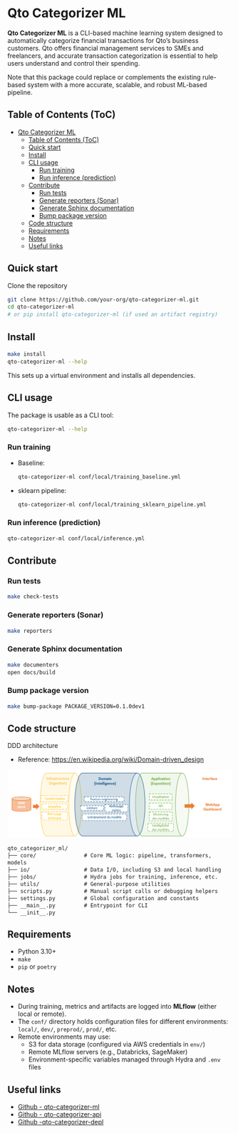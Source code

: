 # Qto Categorizer ML

**Qto Categorizer ML** is a CLI-based machine learning system designed to automatically categorize financial transactions for Qto’s business customers. Qto offers financial management services to SMEs and freelancers, and accurate transaction categorization is essential to help users understand and control their spending.

Note that this package could replace or complements the existing rule-based system with a more accurate, scalable, and robust ML-based pipeline.

## Table of Contents (ToC)

- [Qto Categorizer ML](#qto-categorizer-ml)
  - [Table of Contents (ToC)](#table-of-contents-toc)
  - [Quick start](#quick-start)
  - [Install](#install)
  - [CLI usage](#cli-usage)
    - [Run training](#run-training)
    - [Run inference (prediction)](#run-inference-prediction)
  - [Contribute](#contribute)
    - [Run tests](#run-tests)
    - [Generate reporters (Sonar)](#generate-reporters-sonar)
    - [Generate Sphinx documentation](#generate-sphinx-documentation)
    - [Bump package version](#bump-package-version)
  - [Code structure](#code-structure)
  - [Requirements](#requirements)
  - [Notes](#notes)
  - [Useful links](#useful-links)

## Quick start

Clone the repository

```bash
git clone https://github.com/your-org/qto-categorizer-ml.git
cd qto-categorizer-ml
# or pip install qto-categorizer-ml (if used an artifact registry)
```

## Install

```bash
make install
qto-categorizer-ml --help
```

This sets up a virtual environment and installs all dependencies.

## CLI usage

The package is usable as a CLI tool:

```bash
qto-categorizer-ml --help
```

### Run training 

- Baseline:

  ```bash
  qto-categorizer-ml conf/local/training_baseline.yml
  ```

- sklearn pipeline:

  ```bash
  qto-categorizer-ml conf/local/training_sklearn_pipeline.yml
  ```

### Run inference (prediction)

```bash
qto-categorizer-ml conf/local/inference.yml
```

## Contribute

### Run tests

```bash
make check-tests
```

### Generate reporters (Sonar)

```bash
make reporters
```

### Generate Sphinx documentation

```bash
make documenters
open docs/build
```

### Bump package version

```bash
make bump-package PACKAGE_VERSION=0.1.0dev1
```

## Code structure

DDD architecture
  * Reference: <https://en.wikipedia.org/wiki/Domain-driven_design>

![ddd](_static/image.png)

```
qto_categorizer_ml/
├── core/               # Core ML logic: pipeline, transformers, models
├── io/                 # Data I/O, including S3 and local handling
├── jobs/               # Hydra jobs for training, inference, etc.
├── utils/              # General-purpose utilities
├── scripts.py          # Manual script calls or debugging helpers
├── settings.py         # Global configuration and constants
├── __main__.py         # Entrypoint for CLI
└── __init__.py
```

## Requirements

- Python 3.10+
- `make`
- `pip` or `poetry`

## Notes

- During training, metrics and artifacts are logged into **MLflow** (either local or remote).
- The `conf/` directory holds configuration files for different environments: `local/`, `dev/`, `preprod/`, `prod/`, etc.
- Remote environments may use:
  - S3 for data storage (configured via AWS credentials in `env/`)
  - Remote MLflow servers (e.g., Databricks, SageMaker)
  - Environment-specific variables managed through Hydra and `.env` files

## Useful links

- [Github - qto-categorizer-ml](https://github.com/data-corentinv/qto-categorizer-ml)
- [Github - qto-categorizer-api](https://github.com/data-corentinv/qto-categorizer-api)
- [Github -qto-categorizer-depl](https://github.com/data-corentinv/qto-categorizer-depl)